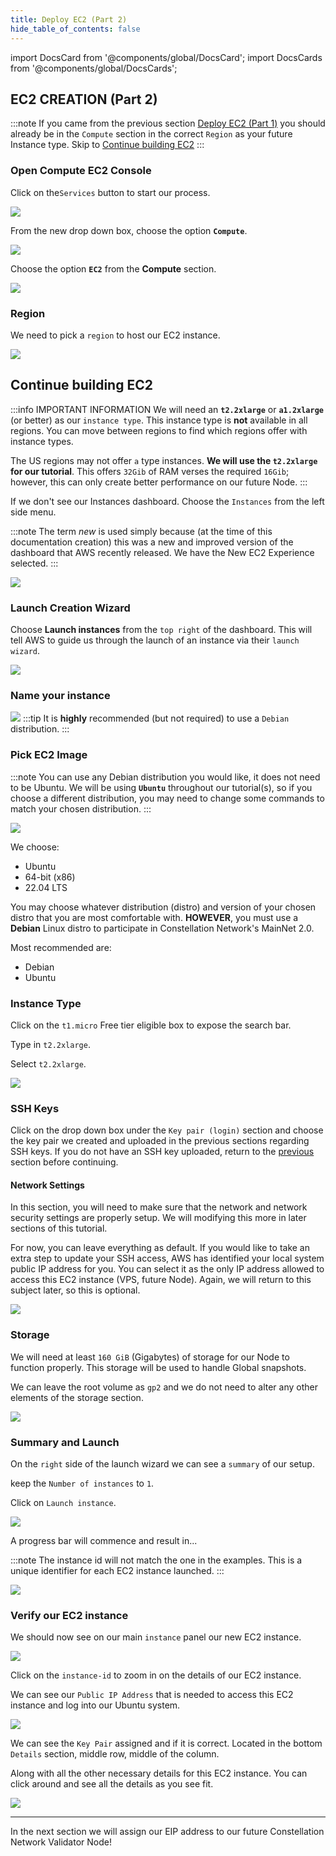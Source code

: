 ```yaml
---
title: Deploy EC2 (Part 2)
hide_table_of_contents: false
---
```


import DocsCard from '@components/global/DocsCard';
import DocsCards from '@components/global/DocsCards';

<head>
  <title>Amazon Web Services (AWS)</title>
  <meta
    name="description"
    content="Begin the process of building an EC2 instance to turn into a Constellation Node."
  />
</head>

## EC2 CREATION (Part 2)

:::note
If you came from the previous section [Deploy EC2 (Part 1)](./createEC2.md) you should already be in the `Compute` section in the correct `Region` as your future Instance type.  Skip to [Continue building EC2](#continue-building-ec2)
:::

### Open Compute EC2 Console 

Click on the`Services` button to start our process.

![](/img/validator_nodes/node-aws-ec2-services1.png)

From the new drop down box, choose the option **`Compute`**.

![](/img/validator_nodes/node-aws-ec2-services2.png)

Choose the option **`EC2`** from the **Compute** section.

![](/img/validator_nodes/node-aws-ec2-services3.png)

### Region

We need to pick a `region` to host our EC2 instance.

![](/img/validator_nodes/node-aws-ec2-3.png)

## Continue building EC2

:::info IMPORTANT INFORMATION
We will need an **`t2.2xlarge`** or **`a1.2xlarge`** (or better) as our `instance type`. This instance type is **not** available in all regions.  You can move between regions to find which regions offer with instance types.

The US regions may not offer `a` type instances.  **We will use the `t2.2xlarge` for our tutorial**.  This offers `32Gib` of RAM verses the required `16Gib`; however, this can only create better performance on our future Node.
:::

If we don't see our Instances dashboard. Choose the `Instances` from the left side menu.

:::note
The term *new* is used simply because (at the time of this documentation creation) this was a new and improved version of the dashboard that AWS recently released. We have the New EC2 Experience selected.
:::

![](/img/validator_nodes/node-aws-ec2-4.png)

### Launch Creation Wizard

Choose **Launch instances** from the `top right` of the dashboard. This will tell AWS to guide us through the launch of an instance via their `launch wizard`.

![](/img/validator_nodes/node-aws-ec2-5.png)

### Name your instance

![](/img/validator_nodes/node-aws-ec2-name-tag.png)
:::tip
It is **highly** recommended (but not required) to use a `Debian` distribution.
:::

### Pick EC2 Image 

:::note
You can use any Debian distribution you would like, it does not need to be Ubuntu. We will be using **`Ubuntu`** throughout our tutorial(s), so if you choose a different distribution, you may need to change some commands to match your chosen distribution.
:::

![](/img/validator_nodes/node-aws-ec2-distro.png)

We choose:
  - Ubuntu
  - 64-bit (x86)
  - 22.04 LTS

You may choose whatever distribution (distro) and version of your chosen distro that you are most comfortable with.  **HOWEVER**, you must use a **Debian** Linux distro to participate in Constellation Network's MainNet 2.0.

Most recommended are:
  - Debian  
  - Ubuntu

### Instance Type

Click on the `t1.micro` Free tier eligible box to expose the search bar.

Type in `t2.2xlarge`.

Select `t2.2xlarge`.

![](/img/validator_nodes/node-aws-ec2-instance.png)

### SSH Keys

Click on the drop down box under the `Key pair (login)` section and choose the key pair we created and uploaded in the previous sections regarding SSH keys.  If you do not have an SSH key uploaded, return to the [previous](./applySSHec2.md) section before continuing.


#### Network Settings

In this section, you will need to make sure that the network and network security settings are properly setup.  We will modifying this more in later sections of this tutorial.

For now, you can leave everything as default.  If you would like to take an extra step to update your SSH access, AWS has identified your local system public IP address for you.  You can select it as the only IP address allowed to access this EC2 instance (VPS, future Node).  Again, we will return to this subject later, so this is optional.

![](/img/validator_nodes/node-aws-network.png)

### Storage

We will need at least `160 GiB` (Gigabytes) of storage for our Node to function properly.  This storage will be used to handle Global snapshots.

We can leave the root volume as `gp2` and we do not need to alter any other elements of the storage section.

![](/img/validator_nodes/node-aws-ec2-storage.png)


### Summary and Launch

On the `right` side of the launch wizard we can see a `summary` of our setup.

keep the `Number of instances` to `1`.

Click on `Launch instance`.

![](/img/validator_nodes/node-aws-ec2-launch.png)

A progress bar will commence and result in...

:::note
The instance id will not match the one in the examples.  This is a unique identifier for each EC2 instance launched.
:::

![](/img/validator_nodes/node-aws-ec2-launch2.png)

### Verify our EC2 instance

We should now see on our main `instance` panel our new EC2 instance.

![](/img/validator_nodes/node-aws-ec2-launch3.png)

Click on the `instance-id` to zoom in on the details of our EC2 instance.

We can see our `Public IP Address` that is needed to access this EC2 instance and log into our Ubuntu system.

![](/img/validator_nodes/node-aws-ec2-public-ip.png)

We can see the `Key Pair` assigned and if it is correct. Located in the bottom `Details` section, middle row, middle of the column.

Along with all the other necessary details for this EC2 instance.  You can click around and see all the details as you see fit.

![](/img/validator_nodes/node-aws-ec2-keypair-assigned.png)

---

In the next section we will assign our EIP address to our future Constellation Network Validator Node!